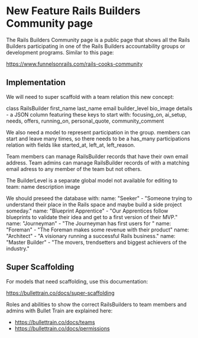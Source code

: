 # New Feature Rails Builders Community page

The Rails Builders Community page is a public page that shows all the Rails Builders participating in one of the Rails Builders accountability groups or development programs. Similar to this page:

https://www.funnelsonrails.com/rails-cooks-community

## Implementation

We will need to super scaffold with a team relation this new concept:

class RailsBuilder
first_name
last_name
email
builder_level
bio_image
details - a JSON column featuring these keys to start with: focusing_on, ai_setup, needs, offers, running_on, personal_quote, community_comment

We also need a model to represent participation in the group. members can start and leave many times, so there needs to be a has_many participations relation with fields like started_at, left_at, left_reason.

Team members can manage RailsBuilder records that have their own email address. Team admins can manage RailsBuilder records of with a matching email adress to any member of the team but not others.

The BuilderLevel is a separate global model not available for editing to team:
name
description
image

We should preseed the database with:
name: "Seeker" - "Someone trying to understand their place in the Rails space and maybe build a side project someday."
name: "Blueprint Apprentice" - "Our Apprentices follow blueprints to validate their idea and get to a first version of their MVP."
name: "Journeyman" - "The Journeyman has first users for "
name: "Foreman" - "The Foreman makes some revenue with their product"
name: "Architect" - "A visionary running a successful Rails business."
name: "Master Builder" - "The movers, trendsetters and biggest achievers of the industry."



## Super Scaffolding

For models that need scaffolding, use this documentation:

https://bullettrain.co/docs/super-scaffolding

Roles and abilities to show the correct RailsBuilders to team members and admins with Bullet Train are explained here:

- https://bullettrain.co/docs/teams
- https://bullettrain.co/docs/permissions